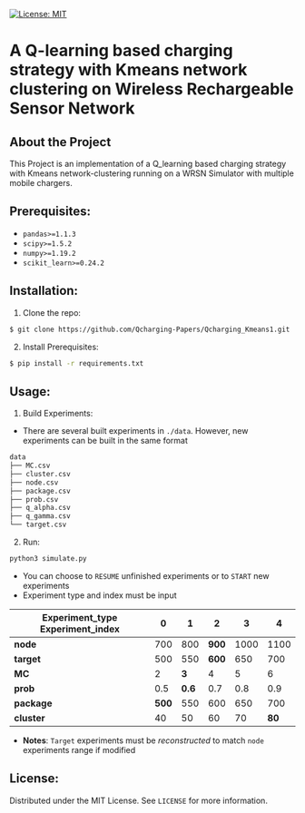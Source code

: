 [![License: MIT](https://img.shields.io/badge/License-MIT-yellow.svg)](https://opensource.org/licenses/MIT)


# A Q-learning based charging strategy with Kmeans network clustering on Wireless Rechargeable Sensor Network


## About the Project 
 This Project is an implementation of a Q_learning based charging strategy with Kmeans network-clustering running on a WRSN Simulator with multiple mobile chargers.

## Prerequisites:

- `pandas>=1.1.3`  
- `scipy>=1.5.2`    
- `numpy>=1.19.2`
- `scikit_learn>=0.24.2`

## Installation:
1. Clone the repo:
```bash
$ git clone https://github.com/Qcharging-Papers/Qcharging_Kmeans1.git
```
2. Install Prerequisites:
```bash
$ pip install -r requirements.txt
```

## Usage:

1. Build Experiments:
- There are several built experiments in `./data`. However, new experiments can be built in the same format
```bash
data
├── MC.csv
├── cluster.csv
├── node.csv
├── package.csv
├── prob.csv
├── q_alpha.csv
├── q_gamma.csv
└── target.csv
```
2. Run:

```bash
python3 simulate.py
```
- You can choose to `RESUME` unfinished experiments or to `START` new experiments
- Experiment type and index must be input

| Experiment_type      Experiment_index|    0    |    1    |    2    |    3     |    4   |
|--------------------------------------|---------|---------|---------|----------|--------|
| **node**                             |   700   |   800   | __900__ |   1000   |   1100 |
| **target**                           |   500   |   550   | __600__ |   650    |   700  |
| **MC**                               |   2     | __3__   |   4     |   5      |   6    |
| **prob**                             |   0.5   | __0.6__ |   0.7   |   0.8    |   0.9  |
| **package**                          | __500__ |   550   |   600   |   650    |   700  |
| **cluster**                          |   40    |   50    |   60    |   70     | __80__ |

- __Notes__: `Target` experiments must be *reconstructed* to match `node` experiments range if modified 


## License:
Distributed under the MIT License. See `LICENSE` for more information.
